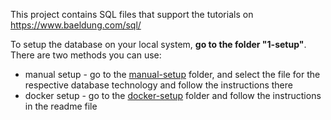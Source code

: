 This project contains SQL files that support the tutorials on https://www.baeldung.com/sql/ 

To setup the database on your local system, **go to the folder "1-setup"**. There are two methods you can use:
- manual setup - go to the [manual-setup](1-setup/manual-setup) folder, and select the file for the respective database technology and follow the instructions there
- docker setup - go to the [docker-setup](1-setup/docker-setup) folder and follow the instructions in the readme file
